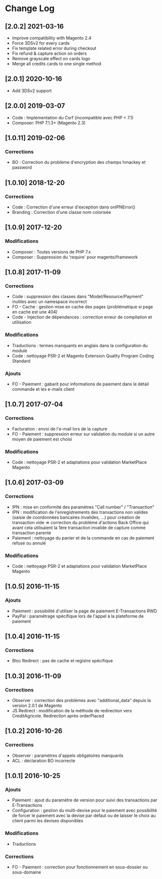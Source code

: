 # Change Log

## [2.0.2] 2021-03-16

- Improve compatibility with Magento 2.4
- Force 3DSv2 for every cards
- Fix template related error during checkout
- Fix refund & capture action on orders
- Remove grayscale effect on cards logo
- Merge all credits cards to one single method

## [2.0.1] 2020-10-16

- Add 3DSv2 support

## [2.0.0] 2019-03-07

- Code : Implementation du Csrf (incompatible avec PHP < 7.1)
- Composer: PHP 7.1.3+ (Magento 2.3)

## [1.0.11] 2019-02-06

### Corrections
- BO : Correction du problème d'encryption des champs hmackey et password

## [1.0.10] 2018-12-20

### Corrections
- Code : Correction d'une erreur d'exception dans onIPNError()
- Branding : Correction d'une classe nom colorisée

## [1.0.9] 2017-12-20

### Modifications
- Composer : Toutes versions de PHP 7.x
- Composer : Suppression du 'require' pour magento/framework

## [1.0.8] 2017-11-09

### Corrections
- Code : suppression des classes dans "Model/Resource/Payment" inutiles avec un namespace incorrect
- FO - Cache : gestion mise en cache des pages (problématique si page en cache est une 404)
- Code - Injection de dépendances : correction erreur de compilation et utilisation

### Modifications
- Traductions : termes manquants en anglais dans la configuration du module
- Code : nettoyage PSR-2 et Magento Extension Quality Program Coding Standard

### Ajouts
- FO - Paiement : gabarit pour informations de paiement dans le détail commande et les e-mails client

## [1.0.7] 2017-07-04

### Corrections
- Facturation : envoi de l'e-mail lors de la capture
- FO - Paiement : suppression erreur sur validation du module si un autre moyen de paiement est choisi

### Modifications
- Code : nettoyage PSR-2 et adaptations pour validation MarketPlace Magento

## [1.0.6] 2017-03-09

### Corrections
- IPN : mise en conformité des paramètres "Call number" / "Transaction"
- IPN : modification de l'enregistrements des transactions non valides (saisie de coordonnées bancaires invalides, ...) pour création de transaction vide => correction du problème d'actions Back Office qui avant cela utilisaient la 1ère transaction invalide de capture comme transaction parente
- Paiement : nettoyage du panier et de la commande en cas de paiement refusé ou annulé

### Modifications
- Code : nettoyage PSR-2 et adaptations pour validation MarketPlace Magento

## [1.0.5] 2016-11-15

### Ajouts
- Paiement : possibilité d'utiliser la page de paiement E-Transactions RWD
- PayPal : paramétrage spécifique lors de l'appel à la plateforme de paiement

## [1.0.4] 2016-11-15

### Corrections
- Bloc Redirect : pas de cache et registre spécifique

## [1.0.3] 2016-11-09

### Corrections
- Observer : correction des problèmes avec "additional_data" depuis la version 2.0.1 de Magento
- JS Redirect :  modification de la méthode de redirection vers CreditAgricole. Redirection après orderPlaced

## [1.0.2] 2016-10-26

### Corrections
- Observer : paramètres d'appels obligatoires manquants
- ACL : déclaration BO incorrecte

## [1.0.1] 2016-10-25

### Ajouts
- Paiement : ajout du paramètre de version pour suivi des transactions par E-Transactions
- Configuration : gestion du multi-devise pour le paiement avec possibilité de forcer le paiement avec la devise par défaut ou de laisser le choix au client parmi les devises disponibles

### Modifications
- Traductions

### Corrections
- FO - Paiement : correction pour fonctionnement en sous-dossier ou sous-domaine
